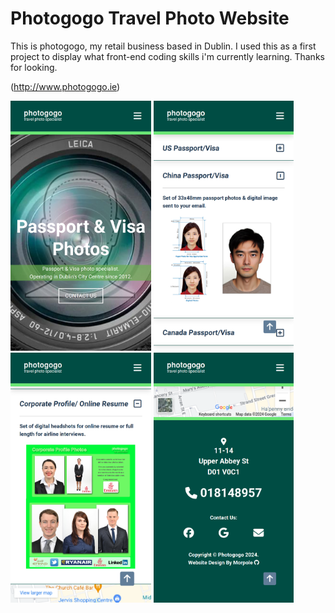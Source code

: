# Photogogo Travel Photo Website

This is photogogo, my retail business based in Dublin.
I used this as a first project to display what front-end coding skills i'm currently learning. Thanks for looking.

(http://www.photogogo.ie)

<img src="screenshot1.png" alt="screenshot 1" style="height:400px;">
<img src="screenshot2.png" alt="screenshot 2" style="height:400px;">
<img src="screenshot3.png" alt="screenshot 3" style="height:400px;">
<img src="screenshot4.png" alt="screenshot 4" style="height:400px;">



